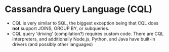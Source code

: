 # Cassandra Query Language (CQL)
- CQL is very similar to SQL, the biggest exception being that CQL does **not** support JOINS, GROUP BY, or subqueries.
- CQL query 'driving' (compilation?) requires custom code. There are CQL interpreters, and additionally Node.js, Python, and Java have built-in drivers (and possibly other languages)
